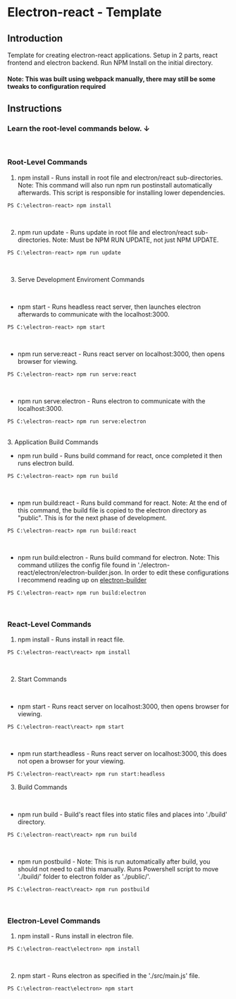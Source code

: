 # Electron-react - Template

## Introduction

Template for creating electron-react applications. Setup in 2 parts, react frontend and electron backend. Run NPM Install on the initial directory.

#### Note: This was built using webpack manually, there may still be some tweaks to configuration required

## Instructions

### Learn the root-level commands below.   &darr;

<br/>

### Root-Level Commands

1. npm install - Runs install in root file and electron/react sub-directories. Note: This command will also run npm run postinstall automatically afterwards. This script is responsible for installing lower dependencies.

```
PS C:\electron-react> npm install 
```

<br/>

2. npm run update - Runs update in root file and electron/react sub-directories. Note: Must be NPM RUN UPDATE, not just NPM UPDATE.

```
PS C:\electron-react> npm run update 
```

<br/>

3. Serve Development Enviroment Commands

<br/>

- npm start - Runs headless react server, then launches electron afterwards to communicate with the localhost:3000.

```
PS C:\electron-react> npm start 
```

<br/>

- npm run serve:react - Runs react server on localhost:3000, then opens browser for viewing.

```
PS C:\electron-react> npm run serve:react 
```

<br/>

- npm run serve:electron - Runs electron to communicate with the localhost:3000.

```
PS C:\electron-react> npm run serve:electron 
```

<br/>
3. Application Build Commands

<br/>

- npm run build - Runs build command for react, once completed it then runs electron build.

```
PS C:\electron-react> npm run build 
```

<br/>

- npm run build:react - Runs build command for react. Note: At the end of this command, the build file is copied to the electron directory as "public". This is for the next phase of development.

```
PS C:\electron-react> npm run build:react 
```

<br/>

- npm run build:electron - Runs build command for electron. Note: This command utilizes the config file found in './electron-react/electron/electron-builder.json. In order to edit these configurations I recommend reading up on [electron-builder](https://www.electron.build/ "electron-builder docs")

```
PS C:\electron-react> npm run build:electron 
```

<br/>

### React-Level Commands

1. npm install - Runs install in react file.

```
PS C:\electron-react\react> npm install 
```

<br/>

2. Start Commands

<br/>

- npm start - Runs react server on localhost:3000, then opens browser for viewing.

```
PS C:\electron-react\react> npm start 
```

<br/>

- npm run start:headless - Runs react server on localhost:3000, this does not open a browser for your viewing.

```
PS C:\electron-react\react> npm run start:headless 
```

3. Build Commands

<br/>

- npm run build - Build's react files into static files and places into './build' directory.

```
PS C:\electron-react\react> npm run build 
```

<br/>

- npm run postbuild - Note: This is run automatically after build, you should not need to call this manually. Runs Powershell script to move './build/' folder to electron folder as './public/'.

```
PS C:\electron-react\react> npm run postbuild 
```

<br/>

### Electron-Level Commands

1. npm install - Runs install in electron file.

```
PS C:\electron-react\electron> npm install 
```

<br/>

2. npm start - Runs electron as specified in the './src/main.js' file.

```
PS C:\electron-react\electron> npm start 
```
